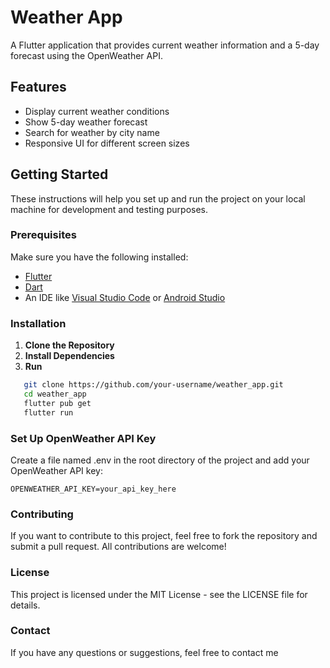 # Weather App

A Flutter application that provides current weather information and a 5-day forecast using the OpenWeather API.

## Features

- Display current weather conditions
- Show 5-day weather forecast
- Search for weather by city name
- Responsive UI for different screen sizes

## Getting Started

These instructions will help you set up and run the project on your local machine for development and testing purposes.

### Prerequisites

Make sure you have the following installed:

- [Flutter](https://flutter.dev/docs/get-started/install)
- [Dart](https://dart.dev/get-dart)
- An IDE like [Visual Studio Code](https://code.visualstudio.com/) or [Android Studio](https://developer.android.com/studio)

### Installation

1. **Clone the Repository**
2. **Install Dependencies**
3. **Run**

```bash
   git clone https://github.com/your-username/weather_app.git
   cd weather_app
   flutter pub get
   flutter run
```


### Set Up OpenWeather API Key
Create a file named .env in the root directory of the project and add your OpenWeather API key:
```
OPENWEATHER_API_KEY=your_api_key_here
```

### Contributing
If you want to contribute to this project, feel free to fork the repository and submit a pull request. All contributions are welcome!

### License
This project is licensed under the MIT License - see the LICENSE file for details.

### Contact
If you have any questions or suggestions, feel free to contact me
